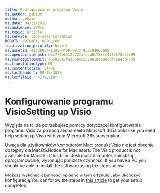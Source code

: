 ```yaml
---
title: Konfigurowanie programu Visio
ms.author: pebaum
author: pebaum
ms.date: 04/21/2020
ms.audience: ITPro
ms.topic: article
ms.service: o365-administration
ROBOTS: NOINDEX, NOFOLLOW
localization_priority: Normal
ms.assetid: 0162885a-13d5-4400-9972-935c9186c608
ms.openlocfilehash: b5c77fe13124722afecd6b733fc4785878e53299
ms.sourcegitcommit: c6692ce0fa1358ec3529e59ca0ecdfdea4cdc759
ms.translationtype: MT
ms.contentlocale: pl-PL
ms.lasthandoff: 09/15/2020
ms.locfileid: "47798710"
---
```

# <a name="setting-up-visio"></a><span data-ttu-id="338b8-102">Konfigurowanie programu Visio</span><span class="sxs-lookup"><span data-stu-id="338b8-102">Setting up Visio</span></span>

<span data-ttu-id="338b8-103">Wygląda na to, że potrzebujesz pomocy dotyczącej konfigurowania programu Visio za pomocą abonamentu Microsoft 365.</span><span class="sxs-lookup"><span data-stu-id="338b8-103">Looks like you need help setting up Visio with your Microsoft 365 subscription.</span></span>
  
<span data-ttu-id="338b8-104">Uwaga dla użytkowników komputerów Mac: produkt Visio nie jest obecnie dostępny dla MacOS.</span><span class="sxs-lookup"><span data-stu-id="338b8-104">Notice for Mac users: The Visio product is not available for MacOS at this time.</span></span> <span data-ttu-id="338b8-105">Jeśli masz komputer, zainstaluj oprogramowanie, wykonując poniższe czynności.</span><span class="sxs-lookup"><span data-stu-id="338b8-105">If you have a PC you should be able to install the software using the steps below.</span></span>
  
<span data-ttu-id="338b8-106">Możesz wykonać czynności opisane w [tym artykule](https://support.office.com/article/f98f21e3-aa02-4827-9167-ddab5b025710.aspx) , aby ukończyć konfigurację.</span><span class="sxs-lookup"><span data-stu-id="338b8-106">You can follow the steps in [this article](https://support.office.com/article/f98f21e3-aa02-4827-9167-ddab5b025710.aspx) to get your setup completed.</span></span> 
  


